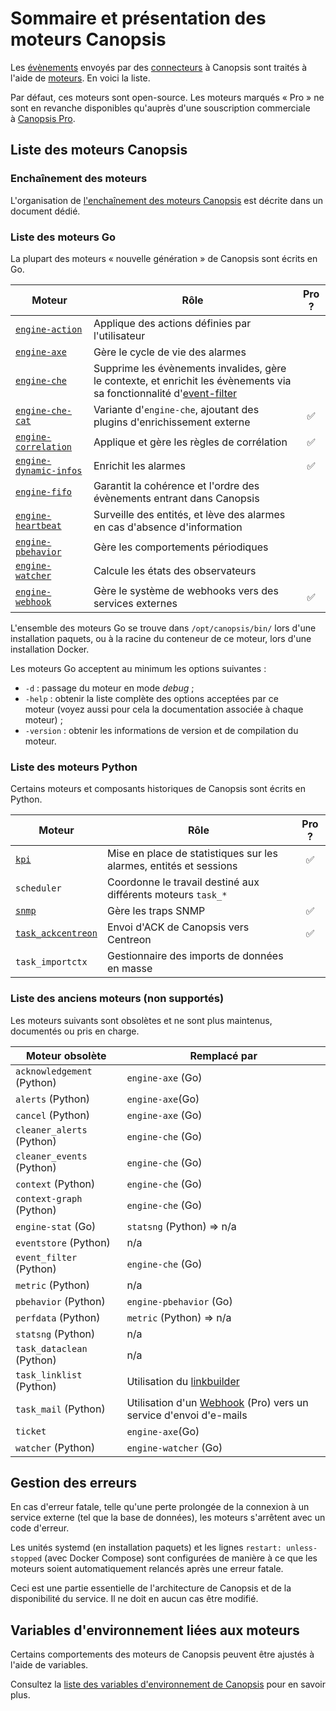 # Sommaire et présentation des moteurs Canopsis

Les [évènements](../../guide-utilisation/vocabulaire/index.md#evenement) envoyés par des [connecteurs](../../guide-utilisation/vocabulaire/index.md#connecteur) à Canopsis sont traités à l'aide de [moteurs](../../guide-utilisation/vocabulaire/index.md#moteur). En voici la liste.

Par défaut, ces moteurs sont open-source. Les moteurs marqués « Pro » ne sont en revanche disponibles qu'auprès d'une souscription commerciale à [Canopsis Pro](https://www.capensis.fr/canopsis/).

## Liste des moteurs Canopsis

### Enchaînement des moteurs

L'organisation de [l'enchaînement des moteurs Canopsis](schema-enchainement-moteurs.md) est décrite dans un document dédié.

### Liste des moteurs Go

La plupart des moteurs « nouvelle génération » de Canopsis sont écrits en Go.

| Moteur | Rôle | Pro ? |
|--------|------|:-----:|
| [`engine-action`](moteur-action.md) | Applique des actions définies par l'utilisateur | |
| [`engine-axe`](moteur-axe.md) | Gère le cycle de vie des alarmes | |
| [`engine-che`](moteur-che.md) | Supprime les évènements invalides, gère le contexte, et enrichit les évènements via sa fonctionnalité d'[event-filter](moteur-che-event_filter.md) | |
| [`engine-che-cat`](moteur-che.md#activation-des-plugins-denrichissement-externe-datasource) | Variante d'`engine-che`, ajoutant des plugins d'enrichissement externe | ✅ |
| [`engine-correlation`](moteur-correlation.md) | Applique et gère les règles de corrélation | ✅ |
| [`engine-dynamic-infos`](moteur-dynamic-infos.md)| Enrichit les alarmes | ✅ |
| [`engine-fifo`](moteur-fifo.md) | Garantit la cohérence et l'ordre des évènements entrant dans Canopsis | |
| [`engine-heartbeat`](moteur-heartbeat.md)  | Surveille des entités, et lève des alarmes en cas d'absence d'information | |
| [`engine-pbehavior`](moteur-pbehavior.md) | Gère les comportements périodiques | |
| [`engine-watcher`](moteur-watcher.md)| Calcule les états des observateurs | |
| [`engine-webhook`](moteur-webhook.md) | Gère le système de webhooks vers des services externes | ✅ |
<!-- Note : maintenir ce tableau dans l'ordre alphabétique -->

L'ensemble des moteurs Go se trouve dans `/opt/canopsis/bin/` lors d'une installation paquets, ou à la racine du conteneur de ce moteur, lors d'une installation Docker.

Les moteurs Go acceptent au minimum les options suivantes :

* `-d` : passage du moteur en mode *debug* ;
* `-help` : obtenir la liste complète des options acceptées par ce moteur (voyez aussi pour cela la documentation associée à chaque moteur) ;
* `-version` : obtenir les informations de version et de compilation du moteur.

### Liste des moteurs Python

Certains moteurs et composants historiques de Canopsis sont écrits en Python.

| Moteur | Rôle | Pro ? |
|--------|------|:-----:|
| [`kpi`](moteur-kpi.md) | Mise en place de statistiques sur les alarmes, entités et sessions | ✅ |
| `scheduler` | Coordonne le travail destiné aux différents moteurs `task_*` | |
| [`snmp`](moteur-snmp.md) | Gère les traps SNMP | ✅ |
| [`task_ackcentreon`](moteur-task_ackcentreon.md) | Envoi d'ACK de Canopsis vers Centreon | ✅ |
| `task_importctx` | Gestionnaire des imports de données en masse | |
<!-- Note : maintenir ce tableau dans l'ordre alphabétique -->

### Liste des anciens moteurs (non supportés)

Les moteurs suivants sont obsolètes et ne sont plus maintenus, documentés ou pris en charge.

| Moteur obsolète | Remplacé par |
|-----------------|--------------|
| `acknowledgement` (Python) | `engine-axe` (Go) |
| `alerts` (Python) | `engine-axe`(Go)  |
| `cancel` (Python) | `engine-axe` (Go) |
| `cleaner_alerts` (Python) | `engine-che` (Go) |
| `cleaner_events` (Python) | `engine-che` (Go) |
| `context` (Python) | `engine-che` (Go) |
| `context-graph` (Python) | `engine-che` (Go) |
| `engine-stat` (Go) | `statsng` (Python) ⇒ n/a |
| `eventstore` (Python) | n/a |
| `event_filter` (Python) | `engine-che` (Go) |
| `metric` (Python) | n/a |
| `pbehavior` (Python) | `engine-pbehavior` (Go) |
| `perfdata` (Python) | `metric` (Python) ⇒ n/a |
| `statsng` (Python) | n/a |
| `task_dataclean` (Python) | n/a |
| `task_linklist` (Python) | Utilisation du [linkbuilder](../linkbuilder/index.md) |
| `task_mail` (Python) | Utilisation d'un [Webhook](moteur-webhook.md) (Pro) vers un service d'envoi d'e-mails |
| `ticket` | `engine-axe`(Go) |
| `watcher` (Python) | `engine-watcher` (Go) |
<!-- Note : maintenir ce tableau dans l'ordre alphabétique -->

## Gestion des erreurs

En cas d'erreur fatale, telle qu'une perte prolongée de la connexion à un service externe (tel que la base de données), les moteurs s'arrêtent avec un code d'erreur.

Les unités systemd (en installation paquets) et les lignes `restart: unless-stopped` (avec Docker Compose) sont configurées de manière à ce que les moteurs soient automatiquement relancés après une erreur fatale.

Ceci est une partie essentielle de l'architecture de Canopsis et de la disponibilité du service. Il ne doit en aucun cas être modifié.

## Variables d'environnement liées aux moteurs

Certains comportements des moteurs de Canopsis peuvent être ajustés à l'aide de variables.

Consultez la [liste des variables d'environnement de Canopsis](../administration-avancee/variables-environnement.md) pour en savoir plus.

